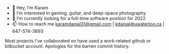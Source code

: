 - 👋 Hey, I’m Karam
- 👀 I’m interested in gaming, guitar, and deep-space photography
- 🌱 I’m currently looking for a full-time software position for 2022
- 📫 How to reach me karamdanial31@gmail.com | kdanial@uwaterloo.ca | 647-574-3693

Most projects I've collaborated on have used a work-related github or bitbucket account. Apologies for the barren commit history. 
<!---
KaramDanial458/KaramDanial458 is a ✨ special ✨ repository because its `README.md` (this file) appears on your GitHub profile.
You can click the Preview link to take a look at your changes.
--->
